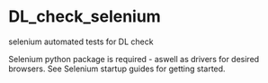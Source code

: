 # DL_check_selenium
selenium automated tests for DL check

Selenium python package is required - aswell as drivers for desired browsers. See Selenium startup guides for getting started.
